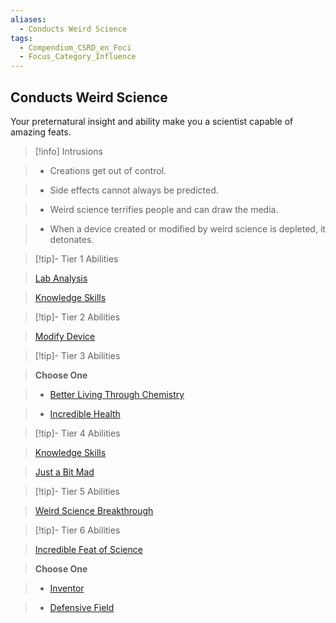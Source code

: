 ```yaml
---
aliases:
  - Conducts Weird Science
tags:
  - Compendium_CSRD_en_Foci
  - Focus_Category_Influence
---
```

  
    
## Conducts Weird Science    
Your preternatural insight and ability make you a scientist capable of amazing feats.    
  
>[!info] Intrusions    
>- Creations get out of control.    
>- Side effects cannot always be predicted.    
>- Weird science terrifies people and can draw the media.    
>- When a device created or modified by weird science is depleted, it detonates.    
  
  
>[!tip]- Tier 1 Abilities    
> [Lab Analysis](Lab-Analysis.md)    
> [Knowledge Skills](Knowledge-Skills.md)    
  
  
>[!tip]- Tier 2 Abilities    
> [Modify Device](Modify-Device.md)    
  
  
>[!tip]- Tier 3 Abilities    
> **Choose One**    
>- [Better Living Through Chemistry](Better-Living-Through-Chemistry.md)    
>- [Incredible Health](Incredible-Health.md)    
  
  
>[!tip]- Tier 4 Abilities    
> [Knowledge Skills](Knowledge-Skills.md)    
> [Just a Bit Mad](Just-a-Bit-Mad.md)    
  
  
>[!tip]- Tier 5 Abilities    
> [Weird Science Breakthrough](Weird-Science-Breakthrough.md)    
  
  
>[!tip]- Tier 6 Abilities    
> [Incredible Feat of Science](Incredible-Feat-of-Science.md)    
> **Choose One**    
>- [Inventor](Inventor.md)    
>- [Defensive Field](Defensive-Field.md)